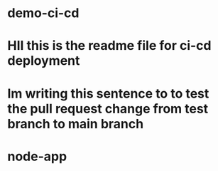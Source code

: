 # demo-ci-cd
# HII this is the readme file for ci-cd deployment
# Im writing this sentence to to test the pull request change from test branch to main branch 
# node-app
